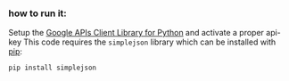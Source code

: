 ### how to run it: ###
Setup the [Google APIs Client Library for Python](https://developers.google.com/api-client-library/python/start/get_started) and activate a proper api-key
This code requires the `simplejson` library which can be installed with [pip](https://pypi.python.org/pypi/pip):
```
pip install simplejson
```